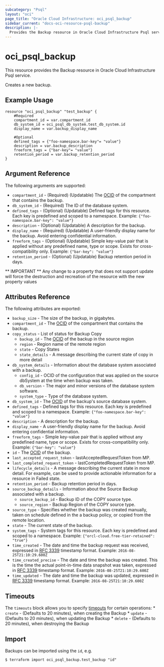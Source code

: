 ```yaml
---
subcategory: "Psql"
layout: "oci"
page_title: "Oracle Cloud Infrastructure: oci_psql_backup"
sidebar_current: "docs-oci-resource-psql-backup"
description: |-
  Provides the Backup resource in Oracle Cloud Infrastructure Psql service
---
```


# oci_psql_backup
This resource provides the Backup resource in Oracle Cloud Infrastructure Psql service.

Creates a new backup.


## Example Usage

```hcl
resource "oci_psql_backup" "test_backup" {
	#Required
	compartment_id = var.compartment_id
	db_system_id = oci_psql_db_system.test_db_system.id
	display_name = var.backup_display_name

	#Optional
	defined_tags = {"foo-namespace.bar-key"= "value"}
	description = var.backup_description
	freeform_tags = {"bar-key"= "value"}
	retention_period = var.backup_retention_period
}
```

## Argument Reference

The following arguments are supported:

* `compartment_id` - (Required) (Updatable) The [OCID](https://docs.cloud.oracle.com/iaas/Content/General/Concepts/identifiers.htm) of the compartment that contains the backup.
* `db_system_id` - (Required) The ID of the database system.
* `defined_tags` - (Optional) (Updatable) Defined tags for this resource. Each key is predefined and scoped to a namespace. Example: `{"foo-namespace.bar-key": "value"}` 
* `description` - (Optional) (Updatable) A description for the backup.
* `display_name` - (Required) (Updatable) A user-friendly display name for the backup. Avoid entering confidential information.
* `freeform_tags` - (Optional) (Updatable) Simple key-value pair that is applied without any predefined name, type or scope. Exists for cross-compatibility only. Example: `{"bar-key": "value"}` 
* `retention_period` - (Optional) (Updatable) Backup retention period in days.


** IMPORTANT **
Any change to a property that does not support update will force the destruction and recreation of the resource with the new property values

## Attributes Reference

The following attributes are exported:

* `backup_size` - The size of the backup, in gigabytes.
* `compartment_id` - The [OCID](https://docs.cloud.oracle.com/iaas/Content/General/Concepts/identifiers.htm) of the compartment that contains the backup.
* `copy_status` - List of status for Backup Copy
	* `backup_id` - The [OCID](https://docs.cloud.oracle.com/iaas/Content/General/Concepts/identifiers.htm) of the backup in the source region
	* `region` - Region name of the remote region
	* `state` - Copy States
	* `state_details` - A message describing the current state of copy in more detail
* `db_system_details` - Information about the database system associated with a backup.
	* `config_id` - OCID of the configuration that was applied on the source dbSystem at the time when backup was taken.
	* `db_version` - The major and minor versions of the database system software.
	* `system_type` - Type of the database system.
* `db_system_id` - The [OCID](https://docs.cloud.oracle.com/iaas/Content/General/Concepts/identifiers.htm) of the backup's source database system.
* `defined_tags` - Defined tags for this resource. Each key is predefined and scoped to a namespace. Example: `{"foo-namespace.bar-key": "value"}` 
* `description` - A description for the backup.
* `display_name` - A user-friendly display name for the backup. Avoid entering confidential information.
* `freeform_tags` - Simple key-value pair that is applied without any predefined name, type or scope. Exists for cross-compatibility only. Example: `{"bar-key": "value"}` 
* `id` - The [OCID](https://docs.cloud.oracle.com/iaas/Content/General/Concepts/identifiers.htm) of the backup.
* `last_accepted_request_token` - lastAcceptedRequestToken from MP.
* `last_completed_request_token` - lastCompletedRequestToken from MP.
* `lifecycle_details` - A message describing the current state in more detail. For example, can be used to provide actionable information for a resource in Failed state.
* `retention_period` - Backup retention period in days.
* `source_backup_details` - Information about the Source Backup associated with a backup.
	* `source_backup_id` - Backup ID of the COPY source type.
	* `source_region` - Backup Region of the COPY source type.
* `source_type` - Specifies whether the backup was created manually, taken on schedule defined in the a backup policy, or copied from the remote location.
* `state` - The current state of the backup.
* `system_tags` - System tags for this resource. Each key is predefined and scoped to a namespace. Example: `{"orcl-cloud.free-tier-retained": "true"}` 
* `time_created` - The date and time the backup request was received, expressed in [RFC 3339](https://tools.ietf.org/rfc/rfc3339) timestamp format.  Example: `2016-08-25T21:10:29.600Z` 
* `time_created_precise` - The date and time the backup was created. This is the time the actual point-in-time data snapshot was taken, expressed in [RFC 3339](https://tools.ietf.org/rfc/rfc3339) timestamp format.  Example: `2016-08-25T21:10:29.600Z` 
* `time_updated` - The date and time the backup was updated, expressed in [RFC 3339](https://tools.ietf.org/rfc/rfc3339) timestamp format.  Example: `2016-08-25T21:10:29.600Z` 

## Timeouts

The `timeouts` block allows you to specify [timeouts](https://registry.terraform.io/providers/oracle/oci/latest/docs/guides/changing_timeouts) for certain operations:
	* `create` - (Defaults to 20 minutes), when creating the Backup
	* `update` - (Defaults to 20 minutes), when updating the Backup
	* `delete` - (Defaults to 20 minutes), when destroying the Backup


## Import

Backups can be imported using the `id`, e.g.

```
$ terraform import oci_psql_backup.test_backup "id"
```

